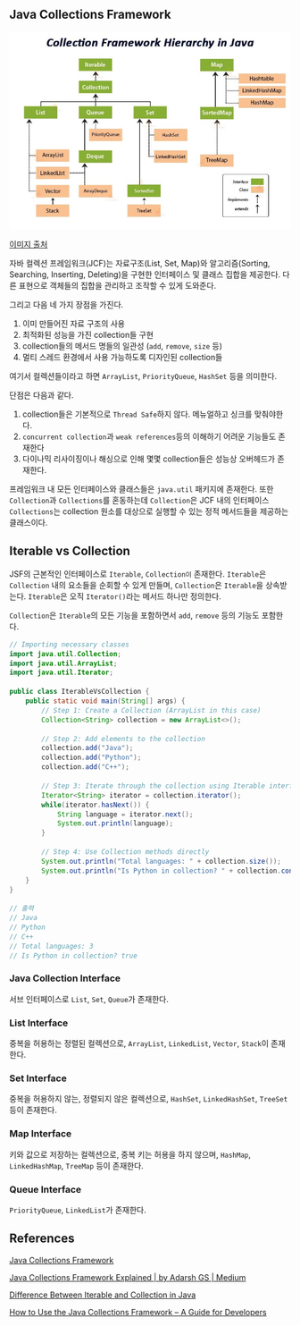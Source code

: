## Java Collections Framework

![alt text](JAVA/collection/image.png)

[이미지 출처](https://www.freecodecamp.org/news/java-collections-framework-reference-guide/)

자바 컬렉션 프레임워크(JCF)는 자료구조(List, Set, Map)와 알고리즘(Sorting, Searching, Inserting, Deleting)을 구현한 인터페이스 및 클래스 집합을 제공한다. 다른 표현으로 객체들의 집합을 관리하고 조작할 수 있게 도와준다.

그리고 다음 네 가지 장점을 가진다.

1. 이미 만들어진 자료 구조의 사용
2. 최적화된 성능을 가진 collection들 구현
3. collection들의 메서드 명들의 일관성 (`add`, `remove`, `size` 등)
4. 멀티 스레드 환경에서 사용 가능하도록 디자인된 collection들

여기서 컬렉션들이라고 하면 `ArrayList`, `PriorityQueue`, `HashSet` 등을 의미한다.

단점은 다음과 같다.

1. collection들은 기본적으로 `Thread Safe`하지 않다. 메뉴얼하고 싱크를 맞춰야한다.
2. `concurrent collection`과 `weak references`등의 이해하기 어려운 기능들도 존재한다
3. 다이나믹 리사이징이나 해싱으로 인해 몇몇 collection들은 성능상 오버헤드가 존재한다.

프레임워크 내 모든 인터페이스와 클래스들은 `java.util` 패키지에 존재한다. 또한 `Collection`과 `Collections`를 혼동하는데 `Collection`은 JCF 내의 인터페이스 `Collections`는 collection 원소를 대상으로 실행할 수 있는 정적 메서드들을 제공하는 클래스이다.

## Iterable vs Collection

JSF의 근본적인 인터페이스로 `Iterable`, `Collection이` 존재한다. `Iterable`은 `Collection` 내의 요소들을 순회할 수 있게 만들며, `Collection`은 `Iterable`을 상속받는다. `Iterable`은 오직 `Iterator()`라는 메서드 하나만 정의한다.

`Collection`은 `Iterable`의 모든 기능을 포함하면서 `add`, `remove` 등의 기능도 포함한다.

```java
// Importing necessary classes
import java.util.Collection;
import java.util.ArrayList;
import java.util.Iterator;

public class IterableVsCollection {
    public static void main(String[] args) {
        // Step 1: Create a Collection (ArrayList in this case)
        Collection<String> collection = new ArrayList<>();

        // Step 2: Add elements to the collection
        collection.add("Java");
        collection.add("Python");
        collection.add("C++");

        // Step 3: Iterate through the collection using Iterable interface
        Iterator<String> iterator = collection.iterator();
        while(iterator.hasNext()) {
            String language = iterator.next();
            System.out.println(language);
        }

        // Step 4: Use Collection methods directly
        System.out.println("Total languages: " + collection.size());
        System.out.println("Is Python in collection? " + collection.contains("Python"));
    }
}

// 출력
// Java
// Python
// C++
// Total languages: 3
// Is Python in collection? true
```

### Java Collection Interface

서브 인터페이스로 `List`, `Set`, `Queue`가 존재한다.

### List Interface

중복을 허용하는 정렬된 컬렉션으로, `ArrayList`, `LinkedList`, `Vector`, `Stack`이 존재한다.

### Set Interface

중복을 허용하지 않는, 정렬되지 않은 컬렉션으로, `HashSet`, `LinkedHashSet`, `TreeSet`등이 존재한다.

### Map Interface

키와 값으로 저장하는 컬렉션으로, 중복 키는 허용을 하지 않으며, `HashMap`, `LinkedHashMap`, `TreeMap` 등이 존재한다.

### Queue Interface

`PriorityQueue`, `LinkedList`가 존재한다.

## References

[Java Collections Framework](https://www.programiz.com/java-programming/collections)

[Java Collections Framework Explained | by Adarsh GS | Medium](https://medium.com/@adarshgs.909/java-collections-framework-explained-78c80f1cb6fc)

[Difference Between Iterable and Collection in Java](https://www.javaguides.net/2023/11/iterable-vs-collection-in-java.html)

[How to Use the Java Collections Framework – A Guide for Developers](https://www.freecodecamp.org/news/java-collections-framework-reference-guide/)
